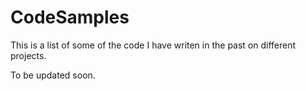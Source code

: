 # CodeSamples
This is a list of some of the code I have writen in the past on different projects.

To be updated soon.
